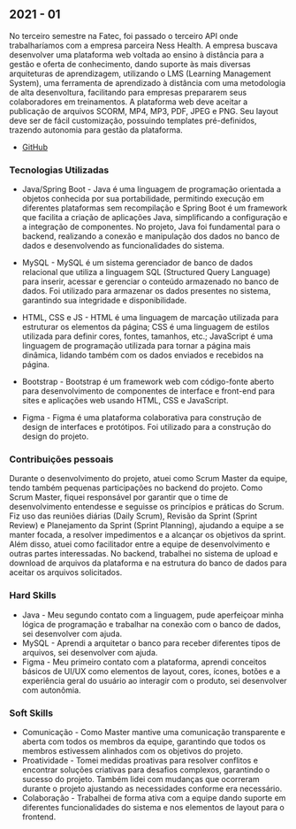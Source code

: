 ## 2021 - 01
No terceiro semestre na Fatec, foi passado o terceiro API onde trabalharíamos com a empresa parceira Ness Health. A empresa buscava desenvolver uma plataforma web voltada ao ensino à distância para a gestão e oferta de conhecimento, dando suporte às mais diversas arquiteturas de aprendizagem, utilizando o LMS (Learning Management System), uma ferramenta de aprendizado à distância com uma metodologia de alta desenvoltura, facilitando para empresas prepararem seus colaboradores em treinamentos. A plataforma web deve aceitar a publicação de arquivos SCORM, MP4, MP3, PDF, JPEG e PNG. Seu layout deve ser de fácil customização, possuindo templates pré-definidos, trazendo autonomia para gestão da plataforma.

- [GitHub](https://github.com/fCardosoNeto/Beyond-Learning)

### Tecnologias Utilizadas

- Java/Spring Boot - Java é uma linguagem de programação orientada a objetos conhecida por sua portabilidade, permitindo execução em diferentes plataformas sem recompilação e Spring Boot é um framework que facilita a criação de aplicações Java, simplificando a configuração e a integração de componentes. No projeto, Java foi fundamental para o backend, realizando a conexão e manipulação dos dados no banco de dados e desenvolvendo as funcionalidades do sistema.

-  MySQL - MySQL é um sistema gerenciador de banco de dados relacional que utiliza a linguagem SQL (Structured Query Language) para inserir, acessar e gerenciar o conteúdo armazenado no banco de dados. Foi utilizado para armazenar os dados presentes no sistema, garantindo sua integridade e disponibilidade.

- HTML, CSS e JS - HTML é uma linguagem de marcação utilizada para estruturar os elementos da página; CSS é uma linguagem de estilos utilizada para definir cores, fontes, tamanhos, etc.; JavaScript é uma linguagem de programação utilizada para tornar a página mais dinâmica, lidando também com os dados enviados e recebidos na página.

- Bootstrap - Bootstrap é um framework web com código-fonte aberto para desenvolvimento de componentes de interface e front-end para sites e aplicações web usando HTML, CSS e JavaScript.

- Figma - Figma é uma plataforma colaborativa para construção de design de interfaces e protótipos. Foi utilizado para a construção do design do projeto. 

### Contribuições pessoais 

Durante o desenvolvimento do projeto, atuei como Scrum Master da equipe, tendo também pequenas participações no backend do projeto. Como Scrum Master, fiquei responsável por garantir que o time de desenvolvimento entendesse e seguisse os princípios e práticas do Scrum. Fiz uso das reuniões diárias (Daily Scrum), Revisão da Sprint (Sprint Review) e Planejamento da Sprint (Sprint Planning), ajudando a equipe a se manter focada, a resolver impedimentos e a alcançar os objetivos da sprint. Além disso, atuei como facilitador entre a equipe de desenvolvimento e outras partes interessadas. No backend, trabalhei no sistema de upload e download de arquivos da plataforma e na estrutura do banco de dados para aceitar os arquivos solicitados. 

### Hard Skills 

- Java - Meu segundo contato com a linguagem, pude aperfeiçoar minha lógica de programação e trabalhar na conexão com o banco de dados, sei desenvolver com ajuda. 
- MySQL - Aprendi a arquitetar o banco para receber diferentes tipos de arquivos, sei desenvolver com ajuda.  
- Figma - Meu primeiro contato com a plataforma, aprendi conceitos básicos de UI/UX como elementos de layout, cores, ícones, botões e a experiência geral do usuário ao interagir com o produto, sei desenvolver com autonômia. 

### Soft Skills 

- Comunicação - Como Master mantive uma comunicação transparente e aberta com todos os membros da equipe, garantindo que todos os membros estivessem alinhados com os objetivos do projeto. 
- Proatividade - Tomei medidas proativas para resolver conflitos e encontrar soluções criativas para desafios complexos, garantindo o sucesso do projeto. Também lidei com mudanças que ocorreram durante o projeto ajustando as necessidades conforme era necessário.
- Colaboração - Trabalhei de forma ativa com a equipe dando suporte em diferentes funcionalidades do sistema e nos elementos de layout para o frontend.
